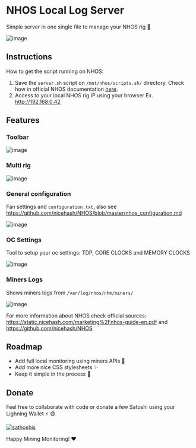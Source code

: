# NHOS Local Log Server

Simple server in one single file to manage your NHOS rig :rocket:

![image](https://user-images.githubusercontent.com/30659361/111986242-affd0e00-8adb-11eb-975a-6c3cbe1397e0.png)

## Instructions 

How to get the script running on NHOS:

1. Save the `server.sh` script on `/mnt/nhos/scripts.sh/` directory. Check how in official NHOS documentation [here](https://github.com/nicehash/NHOS/blob/master/nhos_boot_scripts.md).
2. Access to your local NHOS rig IP using your browser Ex. http://192.168.0.42

## Features

### Toolbar

![image](https://user-images.githubusercontent.com/30659361/111987413-38c87980-8add-11eb-9a0d-2bf65316d05a.png)

### Multi rig

![image](https://user-images.githubusercontent.com/30659361/111991920-d5414a80-8ae2-11eb-948d-f50205851b7c.png)

### General configuration

Fan settings and `configuration.txt`, also see https://github.com/nicehash/NHOS/blob/master/nhos_configuration.md

![image](https://user-images.githubusercontent.com/30659361/111992100-07eb4300-8ae3-11eb-8436-f9ae5df592ad.png)

### OC Settings

Tool to setup your oc settings: TDP, CORE CLOCKS and MEMORY CLOCKS

![image](https://user-images.githubusercontent.com/30659361/111990970-c7d79080-8ae1-11eb-9277-f98818712352.png)

### Miners Logs

Shows miners logs from `/var/log/nhos/nhm/miners/`

![image](https://user-images.githubusercontent.com/30659361/111988739-dff9e080-8ade-11eb-891b-764788c99011.png)

For more information about NHOS check official sources: https://static.nicehash.com/marketing%2Fnhos-guide-en.pdf and https://github.com/nicehash/NHOS

## Roadmap

- Add full local monitoring using miners APIs :rocket:
- Add more nice CSS stylesheets :sparkles:
- Keep it simple in the process :100:

## Donate

Feel free to collaborate with code or donate a few Satoshi using your Lighning Wallet ⚡ :smile:

[![sathoshis](https://img.shields.io/badge/Donate-Satoshi%20%E2%9A%A1-blueviolet)](https://totakaro.github.io/donate)

Happy Mining Monitoring! :heart:

